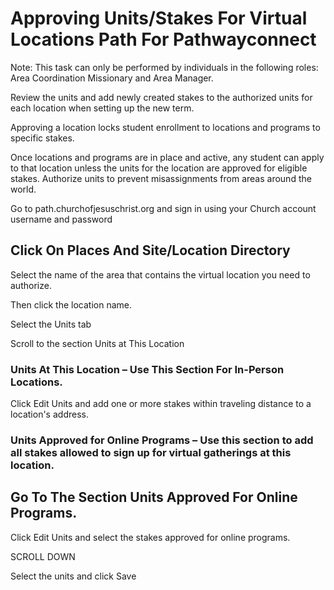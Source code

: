 # Approving Units/Stakes For Virtual Locations Path For Pathwayconnect

Note: This task can only be performed by individuals in the following roles: Area Coordination Missionary and Area Manager.

Review the units and add newly created stakes to the authorized units for each location when setting up the new term.

Approving a location locks student enrollment to locations and programs to specific stakes.

Once locations and programs are in place and active, any student can apply to that location unless the units for the location are approved for eligible stakes. Authorize units to prevent misassignments from areas around the world.

Go to path.churchofjesuschrist.org and sign in using your Church account username and password

## Click On Places And Site/Location Directory

Select the name of the area that contains the virtual location you need to authorize.

Then click the location name.

Select the Units tab

Scroll to the section Units at This Location

### Units At This Location – Use This Section For In-Person Locations.

Click Edit Units and add one or more stakes within traveling distance to a location's address.

### Units Approved for Online Programs – Use this section to add all stakes allowed to sign up for virtual gatherings at this location.

## Go To The Section Units Approved For Online Programs.

Click Edit Units and select the stakes approved for online programs.

SCROLL DOWN

Select the units and click Save

